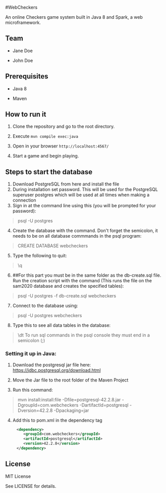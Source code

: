 #WebCheckers

An online Checkers game system built in Java 8 and Spark, a web
microframework.

## Team

- Jane Doe

- John Doe


## Prerequisites

- Java 8

- Maven


## How to run it

1. Clone the repository and go to the root directory.

2. Execute `mvn compile exec:java`

3. Open in your browser `http://localhost:4567/`

4. Start a game and begin playing.

## Steps to start the database
1. Download PostgreSQL from here and install the file
2. During installation set password. This will be used for the PostgreSQL superuser postgres which will be used at all times when making a connection
3. Sign in at the command line using this (you will be prompted for your password):
>psql -U postgres

4) Create the database with the command. Don't forget the semicolon, it needs to be on all database commmands in the psql program:
  >CREATE DATABASE webcheckers

5) Type the following to quit:
  >\q

6) ##For this part you must be in the same folder as the db-create.sql file.
Run the creation script with the command (This runs the file on the sam2020 database and creates the specified tables):
  >psql -U postgres -f db-create.sql webcheckers

7) Connect to the database using:
  >psql -U postgres webcheckers

8) Type this to see all data tables in the database:
  >\dt To run sql commands in the psql console they must end in a semicolon (;)

### Setting it up in Java:
1) Download the postgresql jar file here: https://jdbc.postgresql.org/download.html

2) Move the Jar file to the root folder of the Maven Project

3) Run this command:
  > mvn install:install:file -Dfile=postgresql-42.2.8.jar -DgroupId=com.webcheckers -DartifactId=postgresql -Dversion=42.2.8 -Dpackaging=jar

4) Add this to pom.xml in the dependency tag
```xml
     <dependency>
        <groupId>com.webcheckers</groupId>
        <artifactId>postgresql</artifactId>
        <version>42.2.8</version>
     </dependency>
```



## License
MIT License

See LICENSE for details.
